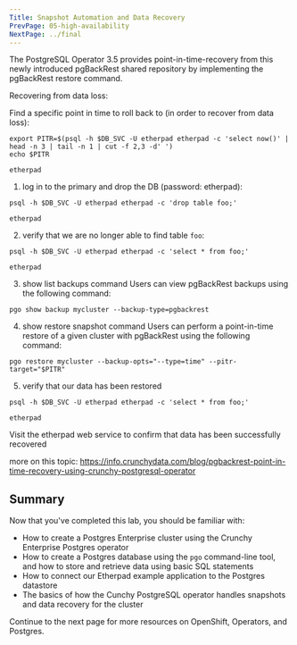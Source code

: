 ```yaml
---
Title: Snapshot Automation and Data Recovery
PrevPage: 05-high-availability
NextPage: ../final
---
```


The PostgreSQL Operator 3.5 provides point-in-time-recovery from this newly introduced pgBackRest shared repository by implementing the pgBackRest restore command.

Recovering from data loss: 

Find a specific point in time to roll back to (in order to recover from data loss):

```execute-1
export PITR=$(psql -h $DB_SVC -U etherpad etherpad -c 'select now()' | head -n 3 | tail -n 1 | cut -f 2,3 -d' ')
echo $PITR
```

```execute-1
etherpad
```

1. log in to the primary and drop the DB (password: etherpad):
```execute-1
psql -h $DB_SVC -U etherpad etherpad -c 'drop table foo;'
```

```execute-1
etherpad
```

2. verify that we are no longer able to find table `foo`:
```execute-1
psql -h $DB_SVC -U etherpad etherpad -c 'select * from foo;'
```

```execute-1
etherpad
```

3. show list backups command
Users can view pgBackRest backups using the following command:

```
pgo show backup mycluster --backup-type=pgbackrest
```

4. show restore snapshot command
Users can perform a point-in-time restore of a given cluster with pgBackRest using the following command:

```
pgo restore mycluster --backup-opts="--type=time" --pitr-target="$PITR"
```

5. verify that our data has been restored

```execute-1
psql -h $DB_SVC -U etherpad etherpad -c 'select * from foo;'
```

```execute-1
etherpad
```

Visit the etherpad web service to confirm that data has been successfully recovered

more on this topic:
https://info.crunchydata.com/blog/pgbackrest-point-in-time-recovery-using-crunchy-postgresql-operator

## Summary

Now that you've completed this lab, you should be familiar with:
* How to create a Postgres Enterprise cluster using the Crunchy Enterprise Postgres operator
* How to create a Postgres database using the `pgo` command-line tool, and how to store and retrieve data using basic SQL statements
* How to connect our Etherpad example application to the Postgres datastore
* The basics of how the Cunchy PostgreSQL operator handles snapshots and data recovery for the cluster

Continue to the next page for more resources on OpenShift, Operators, and Postgres.
